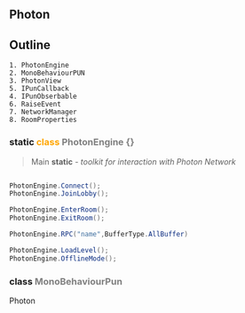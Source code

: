 ## Photon

## Outline
    1. PhotonEngine
    2. MonoBehaviourPUN
    3. PhotonView
    5. IPunCallback
    4. IPunObserbable
    6. RaiseEvent
    7. NetworkManager
    8. RoomProperties


<h3 style=color:gray><a>static</a> <a style=color:orange>class </a> PhotonEngine {}</h3>

>Main **static** - *toolkit for interaction with Photon Network*
```csharp

PhotonEngine.Connect();
PhotonEngine.JoinLobby();

PhotonEngine.EnterRoom();
PhotonEngine.ExitRoom();

PhotonEngine.RPC("name",BufferType.AllBuffer)

PhotonEngine.LoadLevel();
PhotonEngine.OfflineMode();
```


<h3 style=color:gray><a>class</a>  MonoBehaviourPun </h3> Photon
